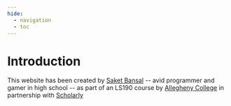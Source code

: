 ```yaml
---
hide:
  - navigation
  - toc
---
```


# Introduction

This website has been created by [Saket Bansal](https://saketvbansal.com) -- avid programmer and gamer in high school -- as part of an LS190 course by [Allegheny College](https://allegheny.edu/) in partnership with [Scholarly](https://scholarly.co/)
